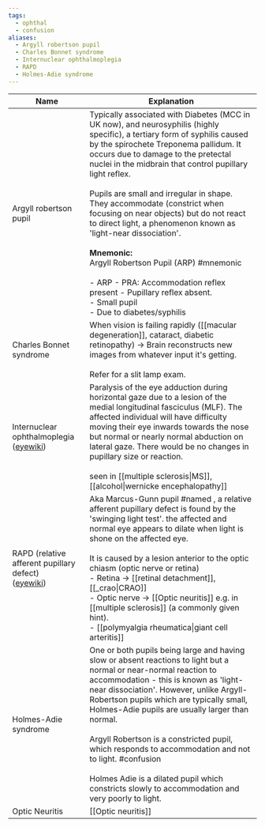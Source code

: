 ```yaml
---
tags:
  - ophthal
  - confusion
aliases:
  - Argyll robertson pupil
  - Charles Bonnet syndrome
  - Internuclear ophthalmoplegia
  - RAPD
  - Holmes-Adie syndrome
---
```


| Name                                                                                                             | Explanation                                                                                                                                                                                                                                                                                                                                                                                                                                                                                                                                                                                                                                                      |
| ---------------------------------------------------------------------------------------------------------------- | ---------------------------------------------------------------------------------------------------------------------------------------------------------------------------------------------------------------------------------------------------------------------------------------------------------------------------------------------------------------------------------------------------------------------------------------------------------------------------------------------------------------------------------------------------------------------------------------------------------------------------------------------------------------- |
| Argyll robertson pupil                                                                                           | Typically associated with Diabetes (MCC in UK now), and neurosyphilis (highly specific), a tertiary form of syphilis caused by the spirochete Treponema pallidum. It occurs due to damage to the pretectal nuclei in the midbrain that control pupillary light reflex.<br><br>Pupils are small and irregular in shape. They accommodate (constrict when focusing on near objects) but do not react to direct light, a phenomenon known as 'light-near dissociation'.<br><br>**Mnemonic:**<br>Argyll Robertson Pupil (ARP) #mnemonic <br><br>- ARP - PRA: Accommodation reflex present - Pupillary reflex absent. <br>- Small pupil<br>- Due to diabetes/syphilis |
| Charles Bonnet syndrome                                                                                          | When vision is failing rapidly ([[macular degeneration]], cataract, diabetic retinopathy) -> Brain reconstructs new images from whatever input it's getting.<br><br>Refer for a slit lamp exam.                                                                                                                                                                                                                                                                                                                                                                                                                                                                  |
| Internuclear ophthalmoplegia<br>([eyewiki](https://eyewiki.org/Internuclear_Ophthalmoplegia))                    | Paralysis of the eye adduction during horizontal gaze due to a lesion of the medial longitudinal fasciculus (MLF). The affected individual will have difficulty moving their eye inwards towards the nose but normal or nearly normal abduction on lateral gaze. There would be no changes in pupillary size or reaction.<br><br>seen in [[multiple sclerosis\|MS]], [[alcohol\|wernicke encephalopathy]]                                                                                                                                                                                                                                                        |
| RAPD (relative afferent pupillary defect)<br>([eyewiki](https://eyewiki.org/Relative_Afferent_Pupillary_Defect)) | Aka Marcus-Gunn pupil #named , a relative afferent pupillary defect is found by the 'swinging light test'. the affected and normal eye appears to dilate when light is shone on the affected eye. <br><br>It is caused by a lesion anterior to the optic chiasm (optic nerve or retina)<br>- Retina -> [[retinal detachment]], [[_crao\|CRAO]]<br>- Optic nerve -> [[Optic neuritis]] e.g. in [[multiple sclerosis]] (a commonly given hint).<br>- [[polymyalgia rheumatica\|giant cell arteritis]]                                                                                                                                                               |
| Holmes-Adie syndrome                                                                                             | One or both pupils being large and having slow or absent reactions to light but a normal or near-normal reaction to accommodation - this is known as 'light-near dissociation'. However, unlike Argyll-Robertson pupils which are typically small, Holmes-Adie pupils are usually larger than normal.<br><br>Argyll Robertson is a constricted pupil, which responds to accommodation and not to light. #confusion <br><br>Holmes Adie is a dilated pupil which constricts slowly to accommodation and very poorly to light.                                                                                                                                     |
| Optic Neuritis                                                                                                   | [[Optic neuritis]]                                                                                                                                                                                                                                                                                                                                                                                                                                                                                                                                                                                                                                               |
